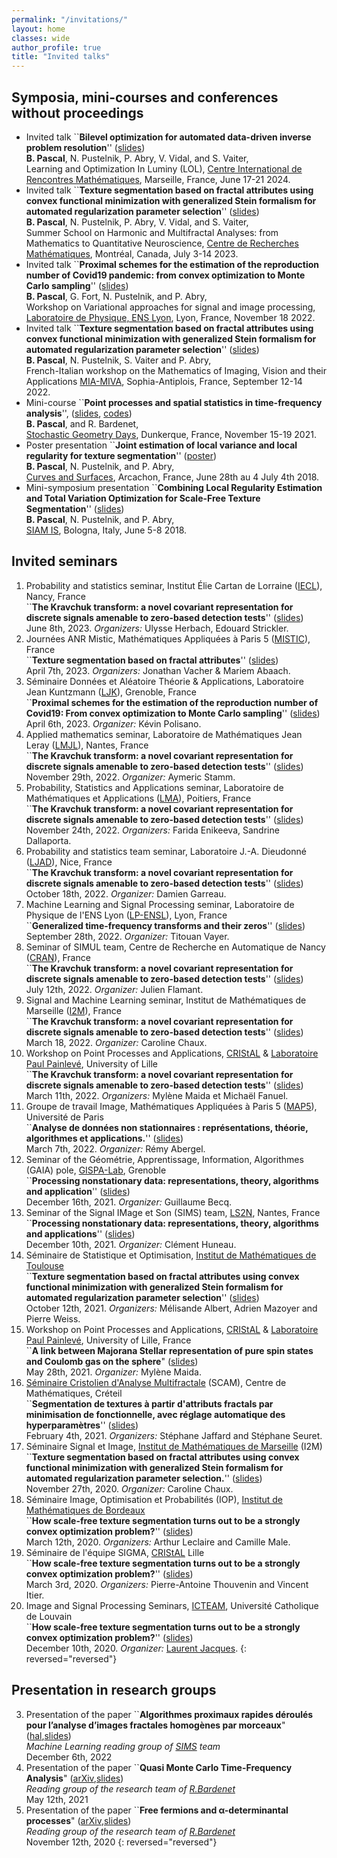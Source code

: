 ```yaml
---
permalink: "/invitations/"
layout: home
classes: wide
author_profile: true
title: "Invited talks"
---
```


## Symposia, mini-courses and conferences without proceedings

* Invited talk ``**Bilevel optimization for automated data-driven inverse problem resolution**'' ([slides](../assets/pdfs/CIRM24.pdf))  
**B. Pascal**, N. Pustelnik, P. Abry, V. Vidal, and S. Vaiter,  
Learning and Optimization In Luminy (LOL),
 [Centre International de Rencontres Mathématiques](https://conferences.cirm-math.fr/3003.html), 
 Marseille, France, June 17-21 2024.
* Invited talk ``**Texture segmentation based on fractal attributes using convex functional minimization with generalized Stein formalism for automated regularization parameter selection**'' ([slides](../assets/pdfs/CRM23.pdf))  
**B. Pascal**, N. Pustelnik, P. Abry, V. Vidal, and S. Vaiter,  
Summer School on Harmonic and Multifractal Analyses: from Mathematics to Quantitative Neuroscience,
 [Centre de Recherches Mathématiques](https://www.crmath.ca/en/activities/#/type/activity/id/3885), 
 Montréal, Canada, July 3-14 2023.
* Invited talk ``**Proximal schemes for the estimation of the reproduction number of Covid19 pandemic: from convex optimization to Monte Carlo sampling**'' ([slides](../assets/pdfs/SISYPHE22.pdf))  
**B. Pascal**, G. Fort, N. Pustelnik, and P. Abry,  
Workshop on Variational approaches for signal and image processing,
 [Laboratoire de Physique, ENS Lyon](http://www.ens-lyon.fr/PHYSIQUE/seminars/machine-learning-and-signal-processing/mlsp22_SiSyPhe), Lyon, France, November 18 2022.
* Invited talk ``**Texture segmentation based on fractal attributes using convex functional minimization with generalized Stein formalism for automated regularization parameter selection**'' ([slides](../assets/pdfs/MIA22.pdf))  
**B. Pascal**, N. Pustelnik, S. Vaiter and P. Abry,  
French-Italian workshop on the Mathematics of Imaging, Vision and their Applications [MIA-MIVA](https://sites.google.com/view/workshop-mia-miva/home), Sophia-Antiplois, France, September 12-14 2022.
* Mini-course ``**Point processes and spatial statistics in time-frequency analysis**'', ([slides](../assets/pdfs/SP-and-GAF_B-Pascal.pdf), [codes](https://github.com/bpascal-fr/GeoSto-PP-for-TF))  
**B. Pascal**, and R. Bardenet,  
[Stochastic Geometry Days](https://www.mathconf.org/sgd2021), Dunkerque, France, November 15-19 2021.
* Poster presentation ``**Joint estimation of local variance and local regularity for texture segmentation**'' ([poster](../assets/pdfs/CS18.pdf))  
**B. Pascal**, N. Pustelnik, and P. Abry,  
 [Curves and Surfaces](https://cs2018.sciencesconf.org/), Arcachon, France, June 28th au 4 July 4th 2018.
* Mini-symposium presentation ``**Combining Local Regularity Estimation and Total Variation Optimization for Scale-Free Texture Segmentation**'' ([slides](../assets/pdfs/siam2018.pdf))  
**B. Pascal**, N. Pustelnik, and P. Abry,  
[SIAM IS](https://www.siam-is18.dm.unibo.it/), Bologna, Italy, June 5-8 2018.

## Invited seminars

1. Probability and statistics seminar, Institut Élie Cartan de Lorraine ([IECL](https://iecl.univ-lorraine.fr/)), Nancy, France  
``**The Kravchuk transform: a novel covariant representation for discrete signals amenable to zero-based detection tests**'' ([slides](../assets/pdfs/IECL23.pdf))  
June 8th, 2023. *Organizers:* Ulysse Herbach, Edouard Strickler.
1. Journées ANR Mistic, Mathématiques Appliquées à Paris 5 ([MISTIC](https://mistic.math.cnrs.fr/?p=150)), France  
``**Texture segmentation based on fractal attributes**'' ([slides](../assets/pdfs/MISTIC23.pdf))  
April 7th, 2023. *Organizers:* Jonathan Vacher & Mariem Abaach.
1. Séminaire Données et Aléatoire Théorie & Applications, Laboratoire Jean Kuntzmann ([LJK](https://www-ljk.imag.fr/)), Grenoble, France  
``**Proximal schemes for the estimation of the reproduction number of Covid19: From convex optimization to Monte Carlo sampling**'' ([slides](../assets/pdfs/LJK23.pdf))  
April 6th, 2023. *Organizer:* Kévin Polisano.
1. Applied mathematics seminar, Laboratoire de Mathématiques Jean Leray ([LMJL](https://www.math.sciences.univ-nantes.fr/fr)), Nantes, France  
``**The Kravchuk transform: a novel covariant representation for discrete signals amenable to zero-based detection tests**'' ([slides](../assets/pdfs/LMA22.pdf))  
November 29th, 2022. *Organizer:* Aymeric Stamm.
1. Probability, Statistics and Applications seminar, Laboratoire de Mathématiques et Applications ([LMA](http://rech-math.sp2mi.univ-poitiers.fr/)), Poitiers, France  
``**The Kravchuk transform: a novel covariant representation for discrete signals amenable to zero-based detection tests**'' ([slides](../assets/pdfs/LMA22.pdf))  
November 24th, 2022. *Organizers:* Farida Enikeeva, Sandrine Dallaporta.
1. Probability and statistics team seminar, Laboratoire J.-A. Dieudonné ([LJAD](https://math.unice.fr/)), Nice, France  
``**The Kravchuk transform: a novel covariant representation for discrete signals amenable to zero-based detection tests**'' ([slides](../assets/pdfs/LJAD22.pdf))  
October 18th, 2022. *Organizer:* Damien Garreau.
1. Machine Learning and Signal Processing seminar, Laboratoire de Physique de l'ENS Lyon ([LP-ENSL](http://www.ens-lyon.fr/PHYSIQUE)), Lyon, France  
``**Generalized time-frequency transforms and their zeros**'' ([slides](../assets/pdfs/ENSL22.pdf))  
September 28th, 2022. *Organizer:* Titouan Vayer.
1. Seminar of SIMUL team, Centre de Recherche en Automatique de Nancy ([CRAN](http://www.cran.univ-lorraine.fr/)), France  
``**The Kravchuk transform: a novel covariant representation for discrete signals amenable to zero-based detection tests**'' ([slides](../assets/pdfs/CRAN22.pdf))  
July 12th, 2022. *Organizer:* Julien Flamant.
1. Signal and Machine Learning seminar, Institut de Mathématiques de Marseille ([I2M](https://www.i2m.univ-amu.fr/)), France  
``**The Kravchuk transform: a novel covariant representation for discrete signals amenable to zero-based detection tests**'' ([slides](../assets/pdfs/I2M22.pdf))  
March 18, 2022.  *Organizer:* Caroline Chaux.
1. Workshop on Point Processes and Applications, [CRIStAL](https://www.cristal.univ-lille.fr/spip.php?page=rubrique&id_rubrique=1) & [Laboratoire Paul Painlevé](https://math.univ-lille.fr/), University of Lille  
``**The Kravchuk transform: a novel covariant representation for discrete signals amenable to zero-based detection tests**'' ([slides](../assets/pdfs/gt-kravchuk.pdf))  
March 11th, 2022. *Organizers:* Mylène Maida et Michaël Fanuel.
1. Groupe de travail Image, Mathématiques Appliquées à Paris 5 ([MAP5](https://map5.mi.parisdescartes.fr/)), Université de Paris  
``**Analyse de données non stationnaires : représentations, théorie, algorithmes et applications.**'' ([slides](../assets/pdfs/MAP522.pdf))  
March 7th, 2022. *Organizer:* Rémy Abergel.
1. Seminar of the Géométrie, Apprentissage, Information, Algorithmes (GAIA) pole, [GISPA-Lab](http://www.gipsa-lab.fr/), Grenoble  
``**Processing nonstationary data: representations, theory, algorithms and application**'' ([slides](../assets/pdfs/Grenoble21.pdf))  
December 16th, 2021. *Organizer:* Guillaume Becq.
1. Seminar of the Signal IMage et Son (SIMS) team, [LS2N](https://www.ls2n.fr/), Nantes, France
``**Processing nonstationary data: representations, theory, algorithms and applications**'' ([slides](../assets/pdfs/Nantes21.pdf))  
December 10th, 2021. *Organizer:* Clément Huneau.
1. Séminaire de Statistique et Optimisation, [Institut de Mathématiques de Toulouse](https://www.math.univ-toulouse.fr/)  
``**Texture segmentation based on fractal attributes using convex functional minimization with generalized Stein formalism for automated regularization parameter selection**'' ([slides](../assets/pdfs/Toulouse21.pdf))  
October 12th, 2021. *Organizers:* Mélisande Albert, Adrien Mazoyer and Pierre Weiss.
1. Workshop on Point Processes and Applications, [CRIStAL](https://www.cristal.univ-lille.fr/spip.php?page=rubrique&id_rubrique=1) & [Laboratoire Paul Painlevé](https://math.univ-lille.fr/), University of Lille, France  
``**A link between Majorana Stellar representation of pure spin states and Coulomb gas on the sphere**"  ([slides](../assets/pdfs/gt-pp.pdf))  
May 28th, 2021. *Organizer:* Mylène Maida.
1. [Séminaire Cristolien d'Analyse Multifractale](https://sites.math.u-pem.fr/scam/) (SCAM), Centre de Mathématiques, Créteil  
``**Segmentation de textures à partir d'attributs fractals par minimisation de fonctionnelle, avec réglage automatique des hyperparamètres**'' ([slides](../assets/pdfs/SCAM21.pdf))  
February 4th, 2021. *Organizers:* Stéphane Jaffard and Stéphane Seuret.
1. Séminaire Signal et Image, [Institut de Mathématiques de Marseille](https://www.i2m.univ-amu.fr/) (I2M)  
``**Texture segmentation based on fractal attributes using convex functional minimization with generalized Stein formalism for automated regularization parameter selection.**'' ([slides](../assets/pdfs/Marseille20.pdf))  
November 27th, 2020. *Organizer:* Caroline Chaux.
1. Séminaire Image, Optimisation et Probabilités (IOP), [Institut de Mathématiques de Bordeaux](https://www.math.u-bordeaux.fr/imb/spip.php)  
``**How scale-free texture segmentation turns out to be a strongly convex optimization problem?**'' ([slides](../assets/pdfs/IMB20.pdf))  
March 12th, 2020. *Organizers:* Arthur Leclaire and Camille Male.
1. Séminaire de l'équipe SIGMA, [CRIStAL](https://www.cristal.univ-lille.fr/spip.php?page=rubrique&id_rubrique=1) Lille  
``**How scale-free texture segmentation turns out to be a strongly convex optimization problem?**'' ([slides](../assets/pdfs/CRISTAL20.pdf))  
March 3rd, 2020. *Organizers:* Pierre-Antoine Thouvenin and Vincent Itier.
1. Image and Signal Processing Seminars, [ICTEAM](https://uclouvain.be/en/research-institutes/icteam), Université Catholique de Louvain  
``**How scale-free texture segmentation turns out to be a strongly convex optimization problem?**'' ([slides](../assets/pdfs/UCL2019.pdf))  
December 10th, 2020. *Organizer:* [Laurent Jacques](https://laurentjacques.gitlab.io/).
{: reversed="reversed"}

## Presentation in research groups
3. Presentation of the paper ``**Algorithmes proximaux rapides déroulés pour l’analyse d’images fractales homogènes par morceaux**" ([hal](https://hal.science/hal-03621545/document),[slides](../assets/pdfs/ML22.pdf))  
*Machine Learning reading group of [SIMS](https://sims.ls2n.fr/) team*  
December 6th, 2022
1. Presentation of the paper ``**Quasi Monte Carlo Time-Frequency Analysis**" ([arXiv](https://arxiv.org/pdf/2011.02025.pdf),[slides](../assets/pdfs/Avron_qMCTF.pdf))  
*Reading group of the research team of [R.Bardenet](http://rbardenet.github.io/)*  
May 12th, 2021
1. Presentation of the paper ``**Free fermions and α-determinantal processes**" ([arXiv](https://arxiv.org/pdf/1811.11556.pdf),[slides](../assets/pdfs/FreeFermions_BPascal.pdf))  
*Reading group of the research team of [R.Bardenet](http://rbardenet.github.io/)*  
November 12th, 2020
{: reversed="reversed"}